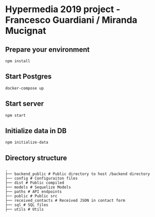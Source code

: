 # Hypermedia 2019 project - Francesco Guardiani / Miranda Mucignat

## Prepare your environment

```
npm install
```

## Start Postgres

```
docker-compose up
```

## Start server

```
npm start
```

## Initialize data in DB

```
npm initialize-data
```

## Directory structure

```
.
├── backend_public # Public directory to host /backend directory
├── config # Configuraiton files
├── dist # Public compiled
├── models # Sequelize Models
├── paths # API endpoints
├── public # Public src
├── received_contacts # Received JSON in contact form
├── sql # SQL files
├── utils # Utils

```